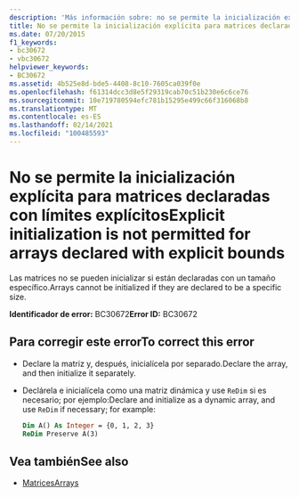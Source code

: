 ```yaml
---
description: 'Más información sobre: no se permite la inicialización explícita para matrices declaradas con límites explícitos'
title: No se permite la inicialización explícita para matrices declaradas con límites explícitos
ms.date: 07/20/2015
f1_keywords:
- bc30672
- vbc30672
helpviewer_keywords:
- BC30672
ms.assetid: 4b525e8d-bde5-4408-8c10-7605ca039f0e
ms.openlocfilehash: f61314dcc3d8e5f29319cab70c51b230e6c6ce76
ms.sourcegitcommit: 10e719780594efc781b15295e499c66f316068b8
ms.translationtype: MT
ms.contentlocale: es-ES
ms.lasthandoff: 02/14/2021
ms.locfileid: "100485593"
---
```

# <a name="explicit-initialization-is-not-permitted-for-arrays-declared-with-explicit-bounds"></a><span data-ttu-id="a5481-103">No se permite la inicialización explícita para matrices declaradas con límites explícitos</span><span class="sxs-lookup"><span data-stu-id="a5481-103">Explicit initialization is not permitted for arrays declared with explicit bounds</span></span>

<span data-ttu-id="a5481-104">Las matrices no se pueden inicializar si están declaradas con un tamaño específico.</span><span class="sxs-lookup"><span data-stu-id="a5481-104">Arrays cannot be initialized if they are declared to be a specific size.</span></span>

<span data-ttu-id="a5481-105">**Identificador de error:** BC30672</span><span class="sxs-lookup"><span data-stu-id="a5481-105">**Error ID:** BC30672</span></span>

## <a name="to-correct-this-error"></a><span data-ttu-id="a5481-106">Para corregir este error</span><span class="sxs-lookup"><span data-stu-id="a5481-106">To correct this error</span></span>

- <span data-ttu-id="a5481-107">Declare la matriz y, después, inicialícela por separado.</span><span class="sxs-lookup"><span data-stu-id="a5481-107">Declare the array, and then initialize it separately.</span></span>

- <span data-ttu-id="a5481-108">Declárela e inicialícela como una matriz dinámica y use `ReDim` si es necesario; por ejemplo:</span><span class="sxs-lookup"><span data-stu-id="a5481-108">Declare and initialize as a dynamic array, and use `ReDim` if necessary; for example:</span></span>

  ```vb
  Dim A() As Integer = {0, 1, 2, 3}
  ReDim Preserve A(3)
  ```

## <a name="see-also"></a><span data-ttu-id="a5481-109">Vea también</span><span class="sxs-lookup"><span data-stu-id="a5481-109">See also</span></span>

- [<span data-ttu-id="a5481-110">Matrices</span><span class="sxs-lookup"><span data-stu-id="a5481-110">Arrays</span></span>](../programming-guide/language-features/arrays/index.md)
